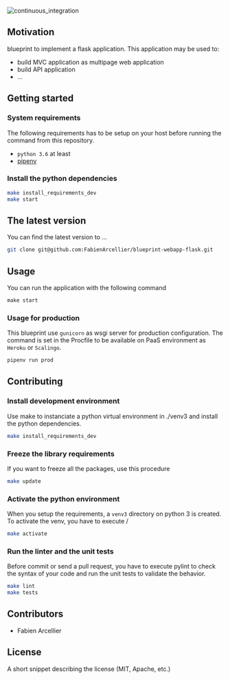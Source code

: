 ![continuous_integration](https://github.com/FabienArcellier/blueprint-webapp-flask/workflows/continuous_integration/badge.svg)

## Motivation

blueprint to implement a flask application. This application may be used to:

* build MVC application as multipage web application
* build API application
* ...

## Getting started

### System requirements

The following requirements has to be setup on your host before running the command
from this repository.

* `python 3.6` at least
* [pipenv](https://pipenv.pypa.io/en/latest/)

### Install the python dependencies

```bash
make install_requirements_dev
make start
```

## The latest version

You can find the latest version to ...

```bash
git clone git@github.com:FabienArcellier/blueprint-webapp-flask.git
```

## Usage

You can run the application with the following command

```python
make start
```

### Usage for production

This blueprint use ``gunicorn`` as wsgi server for production configuration.
The command is set in the Procfile to be available on PaaS environment as ``Heroku`` or ``Scalingo``.

```bash
pipenv run prod
```

## Contributing

### Install development environment

Use make to instanciate a python virtual environment in ./venv3 and install the
python dependencies.

```bash
make install_requirements_dev
```

### Freeze the library requirements

If you want to freeze all the packages, use
this procedure

```bash
make update
```

### Activate the python environment

When you setup the requirements, a `venv3` directory on python 3 is created.
To activate the venv, you have to execute /

```bash
make activate
```

### Run the linter and the unit tests

Before commit or send a pull request, you have to execute pylint to check the syntax
of your code and run the unit tests to validate the behavior.

```bash
make lint
make tests
```

## Contributors

* Fabien Arcellier

## License

A short snippet describing the license (MIT, Apache, etc.)
